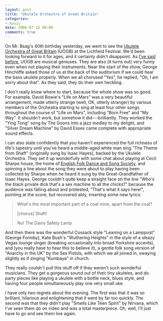 ```yaml
---
layout: post
title: "Ukulele Orchestra of Great Britain"
categories:
- music
date: 2006-07-16 00:00
comments: true
---
```


<p>On Mr. Bsag's 40th birthday yesterday, we went to see the <a href="http://ukuleleorchestra.com/main/home.aspx">Ukulele Orchestra of Great Britain</a> (UOGB) at the Lichfield Festival. We'd been looking forward to it for ages, and it certainly didn't disappoint. As <a href="http://www.rousette.org.uk/blog/archives/2006/02/18/the-ukulele-orchestra-of-great-britain-the-secret-of-life/">I've said before</a>, UOGB are musical geniuses. They are also (it turns out) very funny even when not playing their instruments. Near the start of the show, George Hinchliffe asked those of us at the back of the auditorium if we could hear the bass ukulele properly. When we all chorused "Yes", he replied, "Oh, I am sorry about that". As they said, they do their own heckling.</p>

<p>I don't really know where to start, because the whole show was so good. For example, David Bowie's "Life on Mars" was a very beautiful arrangement, made utterly strange (well, OK, utterly stranger) by various members of the Orchestra starting to sing at least four other songs throughout the course of "Life on Mars", including "Born Free" and "My Way". It shouldn't work, but somehow it did---brilliantly. They worked the "Ying Tong" song by The Goons into a jazz medley to my delight, and "Silver Dream Machine" by David Essex came complete with appropriate sound effects.</p>

<p>I can also state confidently that you haven't experienced the full richness of life's tapestry until you've heard a middle-aged white man sing "The Theme from Shaft" (originally sung by Isaac Hayes), backed by the Ukulele Orchestra. They set it up wonderfully with some chat about playing at Cecil Sharpe house, the home of <a href="http://www.efdss.org/">English Folk Dance and Song Society</a>, and spinning a line about the song they were about to play having been collected by Sharpe when he heard it sung by the Great-Grandfather of Isaac Hayes. George couldn't quite keep a straight face on the line "Who's the black private dick that's a sex machine to all the chicks?" because the audience was falling about and protested, "That's what it says here!", pointing at the score, but recovered ably, inserting some new lyrics:</p>

<blockquote>
  <p>What's the most important part of a coal mine, apart from the coal?</p>

<p>[chorus] Shaft!</p>

<p>No! The Davis Safety Lamp</p>
</blockquote>

<p>And then there was the wonderful Cossack style "Leaning on a Lamppost" (George Formby), Kate Bush's "Wuthering Heights" in the style of a sleazy Vegas lounge singer (breaking occasionally into broad Yorkshire accents), and (you really have to hear this to believe it), a gentle folk song version of "Anarchy in the UK" by the Sex Pistols, with which we all joined in, swaying slightly as if singing "Kumbaya" in church.</p>

<p>They really couldn't pull this stuff off if they weren't such wonderful musicians. They get a gorgeous sound out of their tiny ukuleles, and do party pieces like playing a ukulele with a bottle neck, blues style, and having four people simultaneously play one very small uke.</p>

<p>I have only two regrets about the evening. The first was that it was so brilliant, hilarious and enlightening that it went by far too quickly. The second was that they didn't play "Smells Like Teen Spirit" by Nirvana, which I've seen them do on video and was a total masterpiece. Oh, well, I'll just have to go and see them live again.</p>



